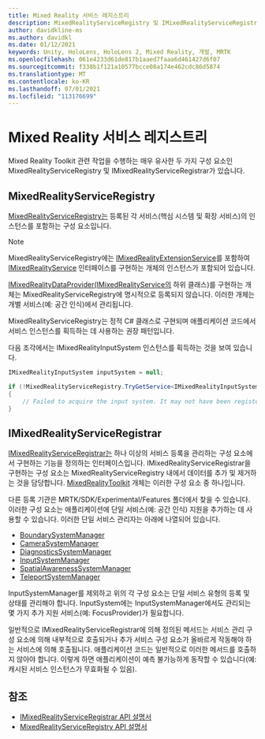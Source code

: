```yaml
---
title: Mixed Reality 서비스 레지스트리
description: MixedRealityServiceRegistry 및 IMixedRealityServiceRegistrar에 대한 설명서
author: davidkline-ms
ms.author: davidkl
ms.date: 01/12/2021
keywords: Unity, HoloLens, HoloLens 2, Mixed Reality, 개발, MRTK
ms.openlocfilehash: 061e4233d61de817b1aaed7faaa6d461427d6f07
ms.sourcegitcommit: f338b1f121a10577bcce08a174e462cdc86d5874
ms.translationtype: MT
ms.contentlocale: ko-KR
ms.lasthandoff: 07/01/2021
ms.locfileid: "113176699"
---
```

# <a name="mixed-reality-service-registry"></a>Mixed Reality 서비스 레지스트리

Mixed Reality Toolkit 관련 작업을 수행하는 매우 유사한 두 가지 구성 요소인 MixedRealityServiceRegistry 및 IMixedRealityServiceRegistrar가 있습니다.

## <a name="mixedrealityserviceregistry"></a>MixedRealityServiceRegistry

[MixedRealityServiceRegistry는](xref:Microsoft.MixedReality.Toolkit.MixedRealityServiceRegistry) 등록된 각 서비스(핵심 시스템 및 확장 서비스)의 인스턴스를 포함하는 구성 요소입니다.

> [!NOTE]
> MixedRealityServiceRegistry에는 [IMixedRealityExtensionService](xref:Microsoft.MixedReality.Toolkit.IMixedRealityExtensionService)를 포함하여 [IMixedRealityService](xref:Microsoft.MixedReality.Toolkit.IMixedRealityService) 인터페이스를 구현하는 개체의 인스턴스가 포함되어 있습니다.
>
>[IMixedRealityDataProvider(IMixedRealityService의](xref:Microsoft.MixedReality.Toolkit.IMixedRealityDataProvider) 하위 클래스)를 구현하는 개체는 MixedRealityServiceRegistry에 명시적으로 등록되지 않습니다. 이러한 개체는 개별 서비스(예: 공간 인식)에서 관리됩니다.

MixedRealityServiceRegistry는 정적 C# 클래스로 구현되며 애플리케이션 코드에서 서비스 인스턴스를 획득하는 데 사용하는 권장 패턴입니다.

다음 조각에서는 IMixedRealityInputSystem 인스턴스를 획득하는 것을 보여 있습니다.

```c#
IMixedRealityInputSystem inputSystem = null;

if (!MixedRealityServiceRegistry.TryGetService<IMixedRealityInputSystem>(out inputSystem))
{
    // Failed to acquire the input system. It may not have been registered
}
```

## <a name="imixedrealityserviceregistrar"></a>IMixedRealityServiceRegistrar

[IMixedRealityServiceRegistrar는](xref:Microsoft.MixedReality.Toolkit.IMixedRealityServiceRegistrar) 하나 이상의 서비스 등록을 관리하는 구성 요소에서 구현하는 기능을 정의하는 인터페이스입니다. IMixedRealityServiceRegistrar을 구현하는 구성 요소는 MixedRealityServiceRegistry 내에서 데이터를 추가 및 제거하는 것을 담당합니다. [MixedRealityToolkit](xref:Microsoft.MixedReality.Toolkit.MixedRealityToolkit) 개체는 이러한 구성 요소 중 하나입니다.

다른 등록 기관은 MRTK/SDK/Experimental/Features 폴더에서 찾을 수 있습니다. 이러한 구성 요소는 애플리케이션에 단일 서비스(예: 공간 인식) 지원을 추가하는 데 사용할 수 있습니다. 이러한 단일 서비스 관리자는 아래에 나열되어 있습니다.

- [BoundarySystemManager](xref:Microsoft.MixedReality.Toolkit.Experimental.Boundary.BoundarySystemManager)
- [CameraSystemManager](xref:Microsoft.MixedReality.Toolkit.Experimental.CameraSystem.CameraSystemManager)
- [DiagnosticsSystemManager](xref:Microsoft.MixedReality.Toolkit.Experimental.Diagnostics.DiagnosticsSystemManager)
- [InputSystemManager](xref:Microsoft.MixedReality.Toolkit.Experimental.Input.InputSystemManager)
- [SpatialAwarenessSystemManager](xref:Microsoft.MixedReality.Toolkit.Experimental.SpatialAwareness.SpatialAwarenessSystemManager)
- [TeleportSystemManager](xref:Microsoft.MixedReality.Toolkit.Experimental.Teleport.TeleportSystemManager)

InputSystemManager를 제외하고 위의 각 구성 요소는 단일 서비스 유형의 등록 및 상태를 관리해야 합니다. InputSystem에는 InputSystemManager에서도 관리되는 몇 가지 추가 지원 서비스(예: FocusProvider)가 필요합니다.

일반적으로 IMixedRealityServiceRegistrar에 의해 정의된 메서드는 서비스 관리 구성 요소에 의해 내부적으로 호출되거나 추가 서비스 구성 요소가 올바르게 작동해야 하는 서비스에 의해 호출됩니다. 애플리케이션 코드는 일반적으로 이러한 메서드를 호출하지 않아야 합니다. 이렇게 하면 애플리케이션이 예측 불가능하게 동작할 수 있습니다(예: 캐시된 서비스 인스턴스가 무효화될 수 있음).

## <a name="see-also"></a>참조

- [IMixedRealityServiceRegistrar API 설명서](xref:Microsoft.MixedReality.Toolkit.IMixedRealityServiceRegistrar)
- [MixedRealityServiceRegistry API 설명서](xref:Microsoft.MixedReality.Toolkit.MixedRealityServiceRegistry)
